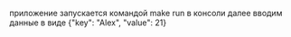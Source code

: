 приложение запускается командой make run в консоли далее вводим данные в виде {"key": "Alex", "value": 21}
